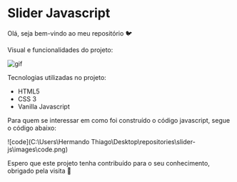 # Slider Javascript

Olá, seja bem-vindo ao meu repositório :bird:

Visual e funcionalidades do projeto:

![gif]()

Tecnologias utilizadas no projeto:

* HTML5
* CSS 3
* Vanilla Javascript

Para quem se interessar em como foi construído o código javascript, segue o código abaixo:

![code](C:\Users\Hermando Thiago\Desktop\repositories\slider-js\images\code.png)

Espero que este projeto tenha contribuído para o seu conhecimento, obrigado pela visita :game_die: